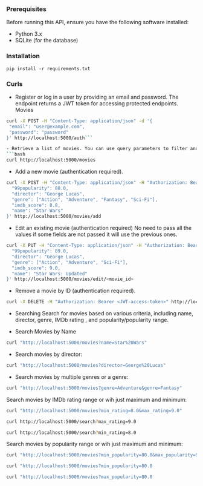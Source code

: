 ### Prerequisites
Before running this API, ensure you have the following software installed:

- Python 3.x
- SQLite (for the database)

### Installation
```pip install -r requirements.txt ```

### Curls
- Register or log in a user by providing an email and password. The endpoint returns a JWT token for accessing protected endpoints.
Movies
 ```bash
 curl -X POST -H "Content-Type: application/json" -d '{
  "email": "user@example.com",
  "password": "password"
}' http://localhost:5000/auth```

- Retrieve a list of movies. You can use query parameters to filter and search for movies by name, director, genre, IMDb rating, and popularity.
```bash
curl http://localhost:5000/movies
```

- Add a new movie (authentication required).
```bash
curl -X POST -H "Content-Type: application/json" -H "Authorization: Bearer <JWT-access-token>" -d '{
  "99popularity": 88.0,
  "director": "George Lucas",
  "genre": ["Action", "Adventure", "Fantasy", "Sci-Fi"],
  "imdb_score": 8.8,
  "name": "Star Wars"
}' http://localhost:5000/movies/add

```


- Edit an existing movie (authentication required) No need to pass all the values if some fields are not passed it will use the previous ones.

```bash
curl -X PUT -H "Content-Type: application/json" -H "Authorization: Bearer <JWT-access-token>" -d '{
  "99popularity": 89.0,
  "director": "George Lucas",
  "genre": ["Action", "Adventure", "Sci-Fi"],
  "imdb_score": 9.0,
  "name": "Star Wars: Updated"
}' http://localhost:5000/movies/edit/<movie_id>

```

- Remove a movie by ID (authentication required).
```bash
curl -X DELETE -H "Authorization: Bearer <JWT-access-token>" http://localhost:5000/movies/remove/<movie_id>
```

- Searching
Search for movies based on various criteria, including name, director, genre, IMDb rating , and popularity/popularity range.

- Search Movies by Name
```bash 
curl "http://localhost:5000/movies?name=Star%20Wars"
```

- Search movies by director:
```bash
curl "http://localhost:5000/movies?director=George%20Lucas"
```

- Search movies by multiple genres or a genre:
```bash
curl "http://localhost:5000/movies?genre=Adventure&genre=Fantasy"
```

Search movies by IMDb rating range or wih just maximum and minimum:
```bash
curl "http://localhost:5000/movies?min_rating=8.0&max_rating=9.0"
```
```bash
curl http://localhost:5000/search?max_rating=9.0
```
```bash
curl http://localhost:5000/search?min_rating=8.0
```
Search movies by popularity range or wih just maximum and minimum:

```bash
curl "http://localhost:5000/movies?min_popularity=80.0&max_popularity=90.0"
```
```bash
curl "http://localhost:5000/movies?min_popularity=80.0
```
```bash
curl "http://localhost:5000/movies?max_popularity=80.0
```
